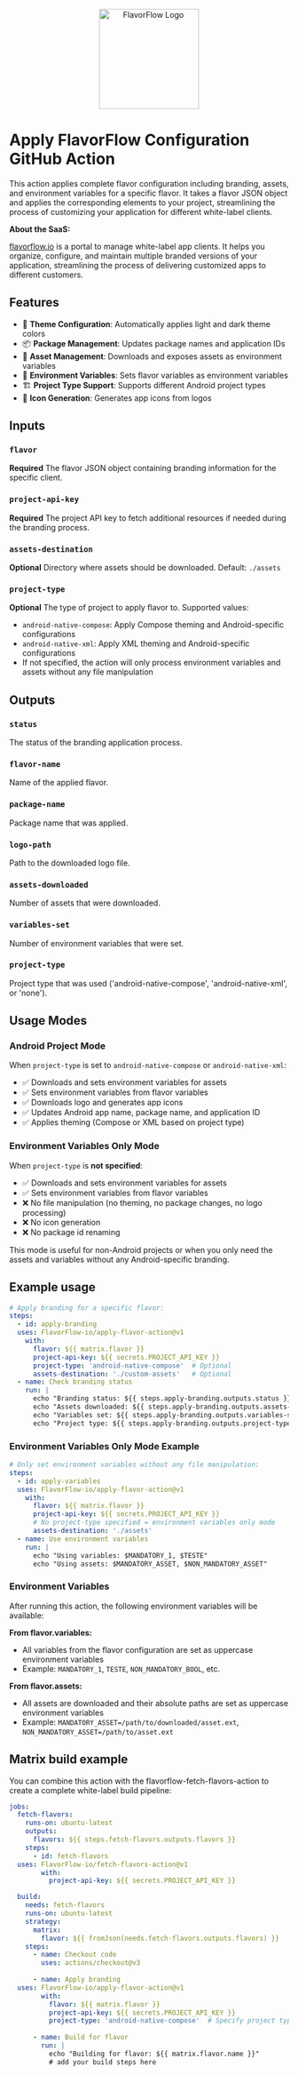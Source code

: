 
<p align="center">
  <img src="./flavorflow_logo.png" alt="FlavorFlow Logo" width="180" />
</p>

# Apply FlavorFlow Configuration GitHub Action

This action applies complete flavor configuration including branding, assets, and environment variables for a specific flavor. It takes a flavor JSON object and applies the corresponding elements to your project, streamlining the process of customizing your application for different white-label clients.

**About the SaaS:**

[flavorflow.io](https://flavorflow.io) is a portal to manage white-label app clients. It helps you organize, configure, and maintain multiple branded versions of your application, streamlining the process of delivering customized apps to different customers.

## Features

- 🎨 **Theme Configuration**: Automatically applies light and dark theme colors
- 📦 **Package Management**: Updates package names and application IDs
- 🎯 **Asset Management**: Downloads and exposes assets as environment variables
- 🔧 **Environment Variables**: Sets flavor variables as environment variables
- 🏗️ **Project Type Support**: Supports different Android project types
- 📱 **Icon Generation**: Generates app icons from logos

## Inputs

### `flavor`

**Required** The flavor JSON object containing branding information for the specific client.

### `project-api-key`

**Required** The project API key to fetch additional resources if needed during the branding process.

### `assets-destination`

**Optional** Directory where assets should be downloaded. Default: `./assets`

### `project-type`

**Optional** The type of project to apply flavor to. Supported values:
- `android-native-compose`: Apply Compose theming and Android-specific configurations
- `android-native-xml`: Apply XML theming and Android-specific configurations
- If not specified, the action will only process environment variables and assets without any file manipulation

## Outputs

### `status`

The status of the branding application process.

### `flavor-name`

Name of the applied flavor.

### `package-name`

Package name that was applied.

### `logo-path`

Path to the downloaded logo file.

### `assets-downloaded`

Number of assets that were downloaded.

### `variables-set`

Number of environment variables that were set.

### `project-type`

Project type that was used ('android-native-compose', 'android-native-xml', or 'none').

## Usage Modes

### Android Project Mode
When `project-type` is set to `android-native-compose` or `android-native-xml`:
- ✅ Downloads and sets environment variables for assets
- ✅ Sets environment variables from flavor variables
- ✅ Downloads logo and generates app icons
- ✅ Updates Android app name, package name, and application ID
- ✅ Applies theming (Compose or XML based on project type)

### Environment Variables Only Mode
When `project-type` is **not specified**:
- ✅ Downloads and sets environment variables for assets
- ✅ Sets environment variables from flavor variables
- ❌ No file manipulation (no theming, no package changes, no logo processing)
- ❌ No icon generation
- ❌ No package id renaming

This mode is useful for non-Android projects or when you only need the assets and variables without any Android-specific branding.

## Example usage

```yaml
# Apply branding for a specific flavor:
steps:
  - id: apply-branding
  uses: FlavorFlow-io/apply-flavor-action@v1
    with:
      flavor: ${{ matrix.flavor }}
      project-api-key: ${{ secrets.PROJECT_API_KEY }}
      project-type: 'android-native-compose'  # Optional
      assets-destination: './custom-assets'   # Optional
  - name: Check branding status
    run: |
      echo "Branding status: ${{ steps.apply-branding.outputs.status }}"
      echo "Assets downloaded: ${{ steps.apply-branding.outputs.assets-downloaded }}"
      echo "Variables set: ${{ steps.apply-branding.outputs.variables-set }}"
      echo "Project type: ${{ steps.apply-branding.outputs.project-type }}"
```

### Environment Variables Only Mode Example

```yaml
# Only set environment variables without any file manipulation:
steps:
  - id: apply-variables
  uses: FlavorFlow-io/apply-flavor-action@v1
    with:
      flavor: ${{ matrix.flavor }}
      project-api-key: ${{ secrets.PROJECT_API_KEY }}
      # No project-type specified = environment variables only mode
      assets-destination: './assets'
  - name: Use environment variables
    run: |
      echo "Using variables: $MANDATORY_1, $TESTE"
      echo "Using assets: $MANDATORY_ASSET, $NON_MANDATORY_ASSET"
```

### Environment Variables

After running this action, the following environment variables will be available:

**From flavor.variables:**
- All variables from the flavor configuration are set as uppercase environment variables
- Example: `MANDATORY_1`, `TESTE`, `NON_MANDATORY_BOOL`, etc.

**From flavor.assets:**
- All assets are downloaded and their absolute paths are set as uppercase environment variables
- Example: `MANDATORY_ASSET=/path/to/downloaded/asset.ext`, `NON_MANDATORY_ASSET=/path/to/asset.ext`

## Matrix build example

You can combine this action with the flavorflow-fetch-flavors-action to create a complete white-label build pipeline:

```yaml
jobs:
  fetch-flavors:
    runs-on: ubuntu-latest
    outputs:
      flavors: ${{ steps.fetch-flavors.outputs.flavors }}
    steps:
      - id: fetch-flavors
  uses: FlavorFlow-io/fetch-flavors-action@v1
        with:
          project-api-key: ${{ secrets.PROJECT_API_KEY }}

  build:
    needs: fetch-flavors
    runs-on: ubuntu-latest
    strategy:
      matrix:
        flavor: ${{ fromJson(needs.fetch-flavors.outputs.flavors) }}
    steps:
      - name: Checkout code
        uses: actions/checkout@v3
      
      - name: Apply branding
  uses: FlavorFlow-io/apply-flavor-action@v1
        with:
          flavor: ${{ matrix.flavor }}
          project-api-key: ${{ secrets.PROJECT_API_KEY }}
          project-type: 'android-native-compose'  # Specify project type
      
      - name: Build for flavor
        run: |
          echo "Building for flavor: ${{ matrix.flavor.name }}"
          # add your build steps here
```